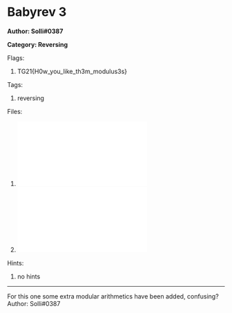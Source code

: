 # Babyrev 3
**Author: Solli#0387**

**Category: Reversing**

Flags:
1. TG21{H0w_you_like_th3m_modulus3s}


Tags: 
1. reversing

Files: 
1. ![enc.py](./uploads/enc.py)
2. ![enc.txt](./uploads/enc.txt)

Hints: 
1. no hints


---
For this one some extra modular arithmetics have been added, confusing?
Author: Solli#0387

